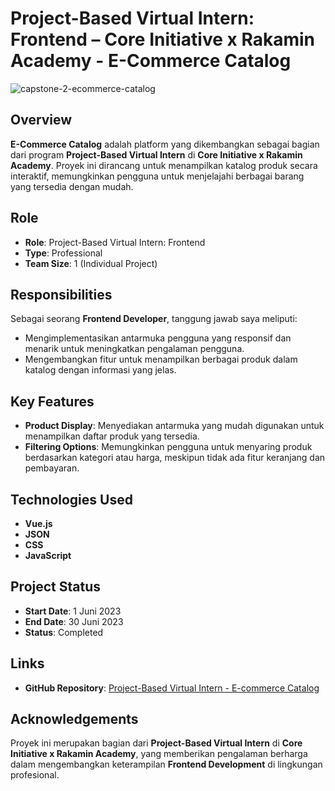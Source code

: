 # Project-Based Virtual Intern: Frontend – Core Initiative x Rakamin Academy - E-Commerce Catalog

![capstone-2-ecommerce-catalog](https://github.com/user-attachments/assets/76ef52e9-ac9d-4470-a7b9-cf1a73b6eb02)

## Overview
**E-Commerce Catalog** adalah platform yang dikembangkan sebagai bagian dari program **Project-Based Virtual Intern** di **Core Initiative x Rakamin Academy**. Proyek ini dirancang untuk menampilkan katalog produk secara interaktif, memungkinkan pengguna untuk menjelajahi berbagai barang yang tersedia dengan mudah.

## Role
- **Role**: Project-Based Virtual Intern: Frontend
- **Type**: Professional
- **Team Size**: 1 (Individual Project)

## Responsibilities
Sebagai seorang **Frontend Developer**, tanggung jawab saya meliputi:
- Mengimplementasikan antarmuka pengguna yang responsif dan menarik untuk meningkatkan pengalaman pengguna.
- Mengembangkan fitur untuk menampilkan berbagai produk dalam katalog dengan informasi yang jelas.

## Key Features
- **Product Display**: Menyediakan antarmuka yang mudah digunakan untuk menampilkan daftar produk yang tersedia.
- **Filtering Options**: Memungkinkan pengguna untuk menyaring produk berdasarkan kategori atau harga, meskipun tidak ada fitur keranjang dan pembayaran.

## Technologies Used
- **Vue.js**
- **JSON**
- **CSS**
- **JavaScript**

## Project Status
- **Start Date**: 1 Juni 2023
- **End Date**: 30 Juni 2023
- **Status**: Completed

## Links
- **GitHub Repository**: [Project-Based Virtual Intern - E-commerce Catalog](https://github.com/marcellandreas/Capstone-ecommerce-catalog)


## Acknowledgements
Proyek ini merupakan bagian dari **Project-Based Virtual Intern** di **Core Initiative x Rakamin Academy**, yang memberikan pengalaman berharga dalam mengembangkan keterampilan **Frontend Development** di lingkungan profesional.

